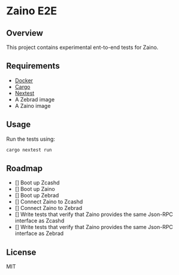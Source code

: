 # Zaino E2E

## Overview

This project contains experimental ent-to-end tests for Zaino.

## Requirements

- [Docker](https://www.docker.com/)
- [Cargo](https://doc.rust-lang.org/cargo/)
- [Nextest](https://nexte.st)
- A Zebrad image
- A Zaino image

## Usage

Run the tests using:

```bash
cargo nextest run
```

## Roadmap

- [] Boot up Zcashd
- [] Boot up Zaino
- [] Boot up Zebrad
- [] Connect Zaino to Zcashd
- [] Connect Zaino to Zebrad
- [] Write tests that verify that Zaino provides the same Json-RPC interface as Zcashd
- [] Write tests that verify that Zaino provides the same Json-RPC interface as Zebrad

## License

MIT
